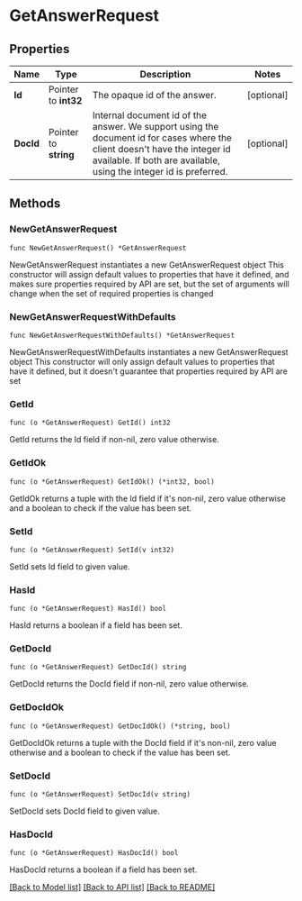 # GetAnswerRequest

## Properties

Name | Type | Description | Notes
------------ | ------------- | ------------- | -------------
**Id** | Pointer to **int32** | The opaque id of the answer. | [optional] 
**DocId** | Pointer to **string** | Internal document id of the answer. We support using the document id for cases where the client doesn&#39;t have the integer id available. If both are available, using the integer id is preferred. | [optional] 

## Methods

### NewGetAnswerRequest

`func NewGetAnswerRequest() *GetAnswerRequest`

NewGetAnswerRequest instantiates a new GetAnswerRequest object
This constructor will assign default values to properties that have it defined,
and makes sure properties required by API are set, but the set of arguments
will change when the set of required properties is changed

### NewGetAnswerRequestWithDefaults

`func NewGetAnswerRequestWithDefaults() *GetAnswerRequest`

NewGetAnswerRequestWithDefaults instantiates a new GetAnswerRequest object
This constructor will only assign default values to properties that have it defined,
but it doesn't guarantee that properties required by API are set

### GetId

`func (o *GetAnswerRequest) GetId() int32`

GetId returns the Id field if non-nil, zero value otherwise.

### GetIdOk

`func (o *GetAnswerRequest) GetIdOk() (*int32, bool)`

GetIdOk returns a tuple with the Id field if it's non-nil, zero value otherwise
and a boolean to check if the value has been set.

### SetId

`func (o *GetAnswerRequest) SetId(v int32)`

SetId sets Id field to given value.

### HasId

`func (o *GetAnswerRequest) HasId() bool`

HasId returns a boolean if a field has been set.

### GetDocId

`func (o *GetAnswerRequest) GetDocId() string`

GetDocId returns the DocId field if non-nil, zero value otherwise.

### GetDocIdOk

`func (o *GetAnswerRequest) GetDocIdOk() (*string, bool)`

GetDocIdOk returns a tuple with the DocId field if it's non-nil, zero value otherwise
and a boolean to check if the value has been set.

### SetDocId

`func (o *GetAnswerRequest) SetDocId(v string)`

SetDocId sets DocId field to given value.

### HasDocId

`func (o *GetAnswerRequest) HasDocId() bool`

HasDocId returns a boolean if a field has been set.


[[Back to Model list]](../README.md#documentation-for-models) [[Back to API list]](../README.md#documentation-for-api-endpoints) [[Back to README]](../README.md)


